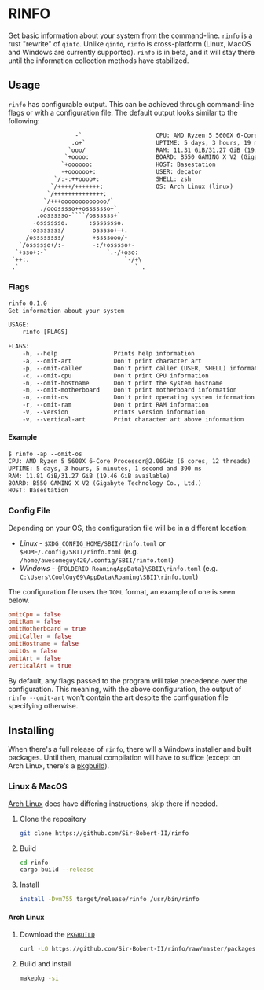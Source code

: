 # RINFO

[PKGBUILD]: https://github.com/Sir-Bobert-II/rinfo/raw/master/packages/PKGBUILD

Get basic information about your system from the command-line.
`rinfo` is a rust "rewrite" of `qinfo`. Unlike `qinfo`, `rinfo` is cross-platform
(Linux, MacOS and Windows are currently supported). `rinfo` is in beta, and it will stay there
until the information collection methods have stabilized.

## Usage

`rinfo` has configurable output. This can be achieved through command-line flags or
with a configuration file. The default output looks similar to the following:

```txt
                   -`                     CPU: AMD Ryzen 5 5600X 6-Core Processor@4.64GHz (6 cores, 12 threads)
                  .o+`                    UPTIME: 5 days, 3 hours, 19 minutes, 26 seconds and 640 ms
                 `ooo/                    RAM: 11.31 GiB/31.27 GiB (19.96 GiB available)
                `+oooo:                   BOARD: B550 GAMING X V2 (Gigabyte Technology Co., Ltd.)
               `+oooooo:                  HOST: Basestation
               -+oooooo+:                 USER: decator
             `/:-:++oooo+:                SHELL: zsh
            `/++++/+++++++:               OS: Arch Linux (linux)
           `/++++++++++++++:              
          `/+++ooooooooooooo/`            
         ./ooosssso++osssssso+`           
        .oossssso-````/ossssss+`          
       -osssssso.      :ssssssso.         
      :osssssss/        osssso+++.        
     /ossssssss/        +ssssooo/-        
   `/ossssso+/:-        -:/+osssso+-      
  `+sso+:-`                 `.-/+oso:     
 `++:.                           `-/+\    
 .`                                 ` .   
```

### Flags

```txt
rinfo 0.1.0
Get information about your system

USAGE:
    rinfo [FLAGS]

FLAGS:
    -h, --help                Prints help information
    -a, --omit-art            Don't print character art
    -p, --omit-caller         Don't print caller (USER, SHELL) information
    -c, --omit-cpu            Don't print CPU information
    -n, --omit-hostname       Don't print the system hostname
    -m, --omit-motherboard    Don't print motherboard information
    -o, --omit-os             Don't print operating system information
    -r, --omit-ram            Don't print RAM information
    -V, --version             Prints version information
    -v, --vertical-art        Print character art above information
```

#### Example

```txt
$ rinfo -ap --omit-os
CPU: AMD Ryzen 5 5600X 6-Core Processor@2.06GHz (6 cores, 12 threads)
UPTIME: 5 days, 3 hours, 5 minutes, 1 second and 390 ms
RAM: 11.81 GiB/31.27 GiB (19.46 GiB available)
BOARD: B550 GAMING X V2 (Gigabyte Technology Co., Ltd.)
HOST: Basestation
```

### Config File

Depending on your OS, the configuration file will be in a different location:

* *Linux* - `$XDG_CONFIG_HOME/SBII/rinfo.toml` or `$HOME/.config/SBII/rinfo.toml`
(e.g. `/home/awesomeguy420/.config/SBII/rinfo.toml`)
* *Windows* - `{FOLDERID_RoamingAppData}\SBII\rinfo.toml`
(e.g. `C:\Users\CoolGuy69\AppData\Roaming\SBII\rinfo.toml`)

The configuration file uses the `TOML` format, an example of one is seen below.

```toml
omitCpu = false
omitRam = false
omitMotherboard = true
omitCaller = false
omitHostname = false
omitOs = false
omitArt = false
verticalArt = true
```

By default, any flags passed to the program will take precedence over the configuration.
This meaning, with the above configuration, the output of `rinfo --omit-art` won't contain the art
despite the configuration file specifying otherwise.

## Installing

When there's a full release of `rinfo`, there will a Windows installer and built packages. Until then,
manual compilation will have to suffice (except on Arch Linux, there's a [pkgbuild][PKGBUILD]).

### Linux & MacOS

[Arch Linux](#arch-lnux) does have differing instructions, skip there if needed.

1. Clone the repository
   
    ```sh
    git clone https://github.com/Sir-Bobert-II/rinfo
    ```

2. Build

   ```sh
   cd rinfo
   cargo build --release
   ```

3. Install
    ```sh
    install -Dvm755 target/release/rinfo /usr/bin/rinfo
    ```

#### Arch Linux

1. Download the [`PKGBUILD`][PKGBUILD]
    
    ```bash
    curl -LO https://github.com/Sir-Bobert-II/rinfo/raw/master/packages/PKGBUILD
    ```

2. Build and install
    
    ```zsh
    makepkg -si
    ```